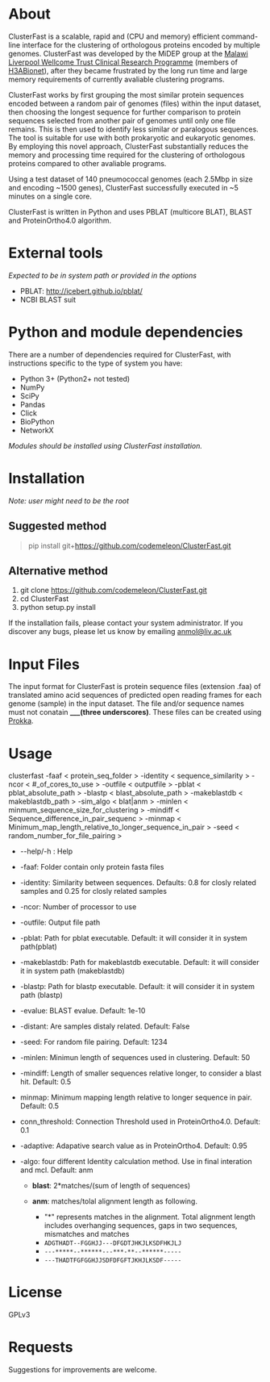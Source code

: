 # About

ClusterFast is a scalable, rapid and (CPU and memory) efficient command-line interface for the clustering of orthologous proteins encoded by multiple genomes. ClusterFast was developed by the MiDEP group at the [Malawi Liverpool Wellcome Trust Clinical Research Programme](http://www.mlw.medcol.mw/) (members of [H3ABionet](http://www.h3abionet.org/)), after they became frustrated by the long run time and large memory requirements of currently avaliable clustering programs.

ClusterFast works by first grouping the most similar protein sequences encoded between a random pair of genomes (files) within the input dataset, then choosing the longest sequence for further comparison to protein sequences selected from another pair of genomes until only one file remains. This is then used to identify less similar or paralogous sequences. The tool is suitable for use with both prokaryotic and eukaryotic genomes. By employing this novel approach, ClusterFast substantially reduces the memory and processing time required for the clustering of orthologous proteins compared to other avaliable programs.

Using a test dataset of 140 pneumococcal genomes (each 2.5Mbp in size and encoding ~1500 genes), ClusterFast successfully executed in ~5 minutes on a single core.

ClusterFast is written in Python and uses PBLAT (multicore BLAT), BLAST and ProteinOrtho4.0 algorithm.

# External tools

_Expected to be in system path or provided in the options_
- PBLAT: <http://icebert.github.io/pblat/>
- NCBI BLAST suit

# Python and module dependencies

There are a number of dependencies required for ClusterFast, with instructions specific to the type of system you have:

- Python 3+ (Python2+ not tested)
- NumPy
- SciPy
- Pandas
- Click
- BioPython
- NetworkX

_Modules should be installed using ClusterFast installation._

# Installation
_Note: user might need to be the root_

## Suggested method
>pip install git+https://github.com/codemeleon/ClusterFast.git

## Alternative method
1. git clone https://github.com/codemeleon/ClusterFast.git
2. cd ClusterFast
3. python setup.py install


If the installation fails, please contact your system administrator. If you discover any bugs, please let us know by emailing anmol@liv.ac.uk

# Input Files

The input format for ClusterFast is protein sequence files (extension .faa) of translated amino acid sequences of predicted open reading frames for each genome (sample) in the input dataset. The file and/or sequence names must not conatain  **___(three underscores)**. These files can be created using [Prokka](https://github.com/tseemann/prokka).

# Usage

clusterfast -faaf < protein_seq_folder > -identity < sequence_similarity > -ncor < #_of_cores_to_use > -outfile < outputfile > -pblat < pblat_absolute_path > -blastp < blast_absolute_path > -makeblastdb < makeblastdb_path > -sim_algo < blat|anm > -minlen < minmum_sequence_size_for_clustering > -mindiff < Sequence_difference_in_pair_sequenc > -minmap < Minimum_map_length_relative_to_longer_sequence_in_pair > -seed < random_number_for_file_pairing >


- --help/-h : Help
- -faaf: Folder contain only protein fasta files
- -identity: Similarity between sequences. Defaults: 0.8 for closly related samples and 0.25 for closly related samples
- -ncor: Number of processor to use
- -outfile: Output file path
- -pblat: Path for pblat executable. Default: it will consider it in system path(pblat)
- -makeblastdb: Path for makeblastdb executable. Default: it will consider it in system path (makeblastdb)
- -blastp: Path for blastp executable. Default: it will consider it in system path (blastp)
- -evalue: BLAST evalue. Default: 1e-10
- -distant: Are samples distaly related. Default: False
- -seed: For random file pairing. Default: 1234
- -minlen: Minimun length of sequences used in clustering. Default: 50
- -mindiff: Length of smaller sequences relative longer, to consider a blast hit. Default: 0.5
- minmap: Minimum mapping length relative to longer sequence in pair. Default: 0.5
- conn_threshold: Connection Threshold used in ProteinOrtho4.0. Default: 0.1
- -adaptive: Adapative search value as in ProteinOrtho4. Default: 0.95
- -algo: four different Identity calculation method. Use in final interation and mcl. Default: anm

  - **blast**: 2*matches/(sum of length of sequences)
  - **anm**: matches/tolal alignment length as following.

    - "*" represents matches in the alignment. Total alignment length includes overhanging sequences, gaps in two sequences, mismatches and matches
    - `ADGTHADT--FGGHJJ---DFGDTJHKJLKSDFHKJLJ`
    - `---*****--******---***-**--******-----`
    - `---THADTFGFGGHJJSDFDFGFTJKHJLKSDF-----`


# License

GPLv3

# Requests

Suggestions for improvements are welcome.
